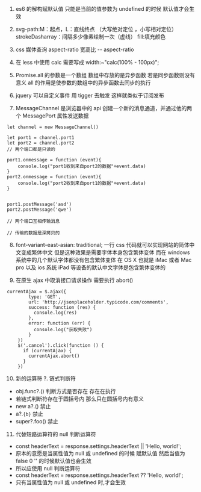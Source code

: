 1. es6 的解构赋默认值 只能是当前的值参数为 undefined 的时候 默认值才会生效

2. svg-path:M：起点，L：直线终点 （大写绝对定位 ，小写相对定位）strokeDasharray：间隔多少像素绘制一次（虚线） fill:填充颜色

3. css 媒体查询 aspect-ratio 宽高比 -- aspect-ratio

4. 在 less 中使用 calc 需要写成 width:~"calc(100% - 100px)";

5. Promise.all 的参数是一个数组 数组中存放的是异步函数 若是同步函数则没有意义 all 的作用是使参数的数组中的异步函数去同步的执行

6. jquery 可以自定义事件 用 tigger 去触发 这样就类似于订阅发布

7. MessageChannel 是浏览器中的 api 创建一个新的消息通道，并通过他的两个 MessagePort 属性发送数据

```
let channel = new MessageChannel()

let port1 = channel.port1
let port2 = channel.port2
// 两个端口都是只读的

port1.onmessage = function (event){
    console.log("port1收到来自port2的数据"+event.data)
}
port2.onmessage = function (event){
    console.log("port2收到来自port1的数据"+event.data)
}


port1.postMessage('asd')
port2.postMessage('qwe')

// 两个端口互相传输消息

// 传输的数据是深拷贝的
```

8. font-variant-east-asian: traditional; 一行 css 代码就可以实现网站的简体中文变成繁体中文 但是这种效果是需要字体本身包含繁体变体 而在 windows 系统中的几个默认字体都没有包含繁体变体 在 OS X 也就是 iMac 或者 Mac pro 以及 ios 系统 iPad 等设备的默认中文字体是包含繁体变体的

9. 在原生 ajax 中取消接口请求操作 需要执行 abort()

```
currentAjax = $.ajax({
        type: 'GET',
        url: 'http://jsonplaceholder.typicode.com/comments',
        success: function (res) {
          console.log(res)
        },
        error: function (err) {
          console.log("获取失败")
        }
    })
    $('.cancel').click(function () {
      if (currentAjax) {
        currentAjax.abort()
      }
    })
```

10. 新的运算符 ?. 链式判断符

- obj.func?.() 判断方式是否存在 存在在执行
- 若链式判断符存在于圆括号内 那么只在圆括号内有意义
- new a?.() 禁止
- a?.`{b}` 禁止
- super?.foo() 禁止

11. 代替短路运算符的 null 判断运算符

- const headerText = response.settings.headerText || 'Hello, world!';
- 原本的意愿是当属性值为 null 或 undefined 的时候 赋默认值 然后当值为 false 0 '' 的时候默认值也会生效
- 所以应使用 null 判断运算符
- const headerText = response.settings.headerText ?? 'Hello, world!';
- 只有当属性值为 null 或 undefined 时,才会生效
